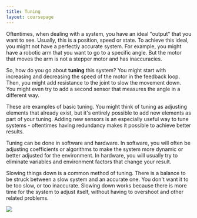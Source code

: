 ```yaml
---
title: Tuning
layout: coursepage
---
```


Oftentimes, when dealing with a system, you have an ideal "output" that you want to see. Usually, this is a position, speed or state. To achieve this ideal, you might not have a perfectly accurate system. For example, you might have a robotic arm that you want to go to a specific angle. But the motor that moves the arm is not a stepper motor and has inaccuracies.

So, how do you go about **tuning** this system? You might start with increasing and decreasing the speed of the motor in the feedback loop. Then, you might add resistance to the joint to slow the movement down. You might even try to add a second sensor that measures the angle in a different way.

These are examples of basic tuning. You might think of tuning as adjusting elements that already exist, but it's entirely possible to add new elements as part of your tuning. Adding new sensors is an especially useful way to tune systems - oftentimes having redundancy makes it possible to achieve better results.

Tuning can be done in software and hardware. In software, you will often be adjusting coefficients or algorithms to make the system more dynamic or better adjusted for the environment. In hardware, you will usually try to eliminate variables and environment factors that change your result.

Slowing things down is a common method of tuning. There is a balance to be struck between a slow system and an accurate one. You don't want it to be too slow, or too inaccurate. Slowing down works because there is more time for the system to adjust itself, without having to overshoot and other related problems.

![](http://www.mathworks.com/matlabcentral/fileexchange/screenshots/2116/original.jpg)
